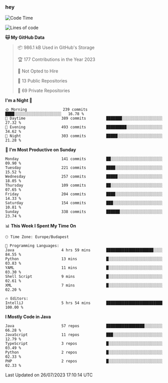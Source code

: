 ### hey

<!--START_SECTION:waka-->
![Code Time](http://img.shields.io/badge/Code%20Time-938%20hrs%201%20min-blue)

![Lines of code](https://img.shields.io/badge/From%20Hello%20World%20I%27ve%20Written-1.0%20million%20lines%20of%20code-blue)

**🐱 My GitHub Data** 

> 📦 986.1 kB Used in GitHub's Storage 
 > 
> 🏆 177 Contributions in the Year 2023
 > 
> 🚫 Not Opted to Hire
 > 
> 📜 13 Public Repositories 
 > 
> 🔑 69 Private Repositories 
 > 
**I'm a Night 🦉** 

```text
🌞 Morning                239 commits         ████░░░░░░░░░░░░░░░░░░░░░   16.78 % 
🌆 Daytime                389 commits         ███████░░░░░░░░░░░░░░░░░░   27.32 % 
🌃 Evening                493 commits         █████████░░░░░░░░░░░░░░░░   34.62 % 
🌙 Night                  303 commits         █████░░░░░░░░░░░░░░░░░░░░   21.28 % 
```
📅 **I'm Most Productive on Sunday** 

```text
Monday                   141 commits         ██░░░░░░░░░░░░░░░░░░░░░░░   09.90 % 
Tuesday                  221 commits         ████░░░░░░░░░░░░░░░░░░░░░   15.52 % 
Wednesday                257 commits         █████░░░░░░░░░░░░░░░░░░░░   18.05 % 
Thursday                 109 commits         ██░░░░░░░░░░░░░░░░░░░░░░░   07.65 % 
Friday                   204 commits         ████░░░░░░░░░░░░░░░░░░░░░   14.33 % 
Saturday                 154 commits         ███░░░░░░░░░░░░░░░░░░░░░░   10.81 % 
Sunday                   338 commits         ██████░░░░░░░░░░░░░░░░░░░   23.74 % 
```


📊 **This Week I Spent My Time On** 

```text
🕑︎ Time Zone: Europe/Budapest

💬 Programming Languages: 
Java                     4 hrs 59 mins       █████████████████████░░░░   84.55 % 
Python                   13 mins             █░░░░░░░░░░░░░░░░░░░░░░░░   03.83 % 
YAML                     11 mins             █░░░░░░░░░░░░░░░░░░░░░░░░   03.30 % 
Shell Script             9 mins              █░░░░░░░░░░░░░░░░░░░░░░░░   02.61 % 
XML                      7 mins              █░░░░░░░░░░░░░░░░░░░░░░░░   02.20 % 

🔥 Editors: 
IntelliJ                 5 hrs 54 mins       █████████████████████████   100.00 % 
```

**I Mostly Code in Java** 

```text
Java                     57 repos            █████████████████░░░░░░░░   66.28 % 
JavaScript               11 repos            ███░░░░░░░░░░░░░░░░░░░░░░   12.79 % 
TypeScript               3 repos             █░░░░░░░░░░░░░░░░░░░░░░░░   03.49 % 
Python                   2 repos             █░░░░░░░░░░░░░░░░░░░░░░░░   02.33 % 
PHP                      2 repos             █░░░░░░░░░░░░░░░░░░░░░░░░   02.33 % 
```




 Last Updated on 26/07/2023 17:10:14 UTC
<!--END_SECTION:waka-->
